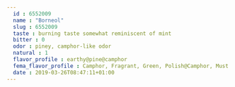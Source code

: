 ```yaml
---
  id : 6552009
  name : "Borneol"
  slug : 6552009
  taste : burning taste somewhat reminiscent of mint
  bitter : 0
  odor : piney, camphor-like odor
  natural : 1
  flavor_profile : earthy@pine@camphor
  fema_flavor_profile : Camphor, Fragrant, Green, Polish@Camphor, Must
  date : 2019-03-26T08:47:11+01:00
---
```



